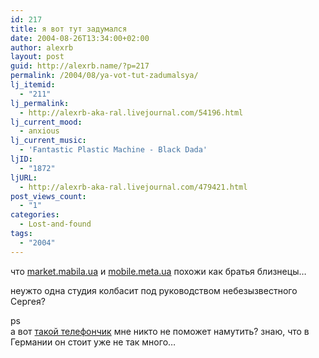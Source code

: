 ```yaml
---
id: 217
title: я вот тут задумался
date: 2004-08-26T13:34:00+02:00
author: alexrb
layout: post
guid: http://alexrb.name/?p=217
permalink: /2004/08/ya-vot-tut-zadumalsya/
lj_itemid:
  - "211"
lj_permalink:
  - http://alexrb-aka-ral.livejournal.com/54196.html
lj_current_mood:
  - anxious
lj_current_music:
  - 'Fantastic Plastic Machine - Black Dada'
ljID:
  - "1872"
ljURL:
  - http://alexrb-aka-ral.livejournal.com/479421.html
post_views_count:
  - "1"
categories:
  - Lost-and-found
tags:
  - "2004"
---
```

что <a href="http://market.mabila.ua" target=_blank>market.mabila.ua</a> и <a href="http://mobile.meta.ua/" target=_blank>mobile.meta.ua</a> похожи как братья близнецы&#8230;

неужто одна студия колбасит под руководством небезызвестного Сергея?

ps  
а вот [такой телефончик](http://mobile.meta.ua/catalog/mitsubishi/290.phone) мне никто не поможет намутить? знаю, что в Германии он стоит уже не так много&#8230;